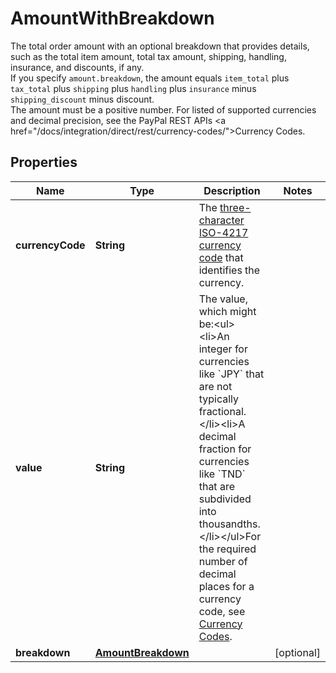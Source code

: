 

# AmountWithBreakdown

The total order amount with an optional breakdown that provides details, such as the total item amount, total tax amount, shipping, handling, insurance, and discounts, if any.<br/>If you specify `amount.breakdown`, the amount equals `item_total` plus `tax_total` plus `shipping` plus `handling` plus `insurance` minus `shipping_discount` minus discount.<br/>The amount must be a positive number. For listed of supported currencies and decimal precision, see the PayPal REST APIs <a href=\"/docs/integration/direct/rest/currency-codes/\">Currency Codes</a>.

## Properties

| Name | Type | Description | Notes |
|------------ | ------------- | ------------- | -------------|
|**currencyCode** | **String** | The [three-character ISO-4217 currency code](https://raw.githubusercontent.com) that identifies the currency. |  |
|**value** | **String** | The value, which might be:&lt;ul&gt;&lt;li&gt;An integer for currencies like &#x60;JPY&#x60; that are not typically fractional.&lt;/li&gt;&lt;li&gt;A decimal fraction for currencies like &#x60;TND&#x60; that are subdivided into thousandths.&lt;/li&gt;&lt;/ul&gt;For the required number of decimal places for a currency code, see [Currency Codes](https://raw.githubusercontent.com). |  |
|**breakdown** | [**AmountBreakdown**](AmountBreakdown.md) |  |  [optional] |



